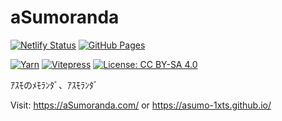 # aSumoranda

[![Netlify Status](https://api.netlify.com/api/v1/badges/c37daf2b-6361-417a-bf98-536b27b9dd11/deploy-status)](https://app.netlify.com/projects/asumoranda/deploys)
[![GitHub Pages](https://github.com/aSumo-1xts/aSumo-1xts.github.io/actions/workflows/deploy.yml/badge.svg)](https://github.com/aSumo-1xts/aSumo-1xts.github.io/actions/workflows/deploy.yml)

[![Yarn](https://img.shields.io/badge/Yarn-2C8EBB?logo=yarn&logoColor=white)](https://yarnpkg.com/)
[![Vitepress](https://img.shields.io/badge/Vitepress-5C73E7?logo=vitepress&logoColor=white)](https://vitepress.dev/)
[![License: CC BY-SA 4.0](https://img.shields.io/badge/License-CC_BY--SA_4.0-lightgrey.svg)](https://creativecommons.org/licenses/by-sa/4.0/)

ｱｽﾓのﾒﾓﾗﾝﾀﾞ、ｱｽﾓﾗﾝﾀﾞ

Visit: https://aSumoranda.com/ or https://asumo-1xts.github.io/
